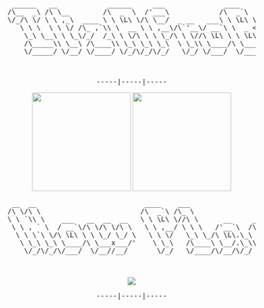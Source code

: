 <div align="center">
<pre>
 ______   __            ______     ___              ____                        
/\__  _\ /\ \__        /\  _  \  /'___\            /\  _`\                      
\/_/\ \/ \ \ ,_\  ____ \ \ \L\ \/\ \__/  _ __   ___\ \ \L\ \    ___   __  __    
   \ \ \  \ \ \/ /\_ ,`\\ \  __ \ \ ,__\/\`'__\/ __`\ \  _ <'  / __`\/\ \/\ \   
    \_\ \__\ \ \_\/_/  /_\ \ \/\ \ \ \_/\ \ \//\ \L\ \ \ \L\ \/\ \L\ \ \ \_\ \  
    /\_____\\ \__\ /\____\\ \_\ \_\ \_\  \ \_\\ \____/\ \____/\ \____/\/`____ \ 
    \/_____/ \/__/ \/____/ \/_/\/_/\/_/   \/_/ \/___/  \/___/  \/___/  `/___/> \
                                                                          /\___/
                                                                          \/__/ 
</pre>
<pre>
-----|-----|-----
</pre>
<img height=200 src="https://github-readme-stats.vercel.app/api?username=ItzAfroBoy&theme=onedark"/>
<img height=200 src="https://github-readme-stats.vercel.app/api/top-langs/?username=ItzAfroBoy&layout=compact&theme=onedark&card_width=320"/>
<pre>
 __  __                          ____    ___                                             
/\ \/\ \                        /\  _`\ /\_ \                     __                     
\ \ `\\ \    ___   __  __  __   \ \ \L\ \//\ \      __     __  __/\_\    ___      __     
 \ \ , ` \  / __`\/\ \/\ \/\ \   \ \ ,__/ \ \ \   /'__`\  /\ \/\ \/\ \ /' _ `\  /'_ `\   
  \ \ \`\ \/\ \L\ \ \ \_/ \_/ \   \ \ \/   \_\ \_/\ \L\.\_\ \ \_\ \ \ \/\ \/\ \/\ \L\ \  
   \ \_\ \_\ \____/\ \___x___/'    \ \_\   /\____\ \__/.\_\\/`____ \ \_\ \_\ \_\ \____ \ 
    \/_/\/_/\/___/  \/__//__/       \/_/   \/____/\/__/\/_/ `/___/> \/_/\/_/\/_/\/___L\ \
                                                               /\___/             /\____/
                                                               \/__/              \_/__/ 
</pre>
<img src="https://spotify-github-profile.vercel.app/api/view?uid=cjv4hketgxpuls3iphigc5tgt&cover_image=true&theme=novatorem&show_offline=false&background_color=000000&interchange=false&bar_color=53b14f&bar_color_cover=true"/>
<pre>
-----|-----|-----
</pre>
</div>